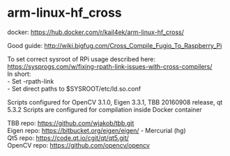 # arm-linux-hf_cross
docker: https://hub.docker.com/r/kail4ek/arm-linux-hf_cross/

Good guide: http://wiki.bigfug.com/Cross_Compile_Fugio_To_Raspberry_Pi

To set correct sysroot of RPi usage described here: https://sysprogs.com/w/fixing-rpath-link-issues-with-cross-compilers/  
In short:  
	- Set -rpath-link  
	- Set direct paths to $SYSROOT/etc/ld.so.conf

Scripts configured for OpenCV 3.1.0, Eigen 3.3.1, TBB 20160908 release, qt 5.3.2
Scripts are configured for compilation inside Docker container

TBB repo: 	https://github.com/wjakob/tbb.git  
Eigen repo: 	https://bitbucket.org/eigen/eigen/ - Mercurial (hg)  
Qt5 repo: 	https://code.qt.io/cgit/qt/qt5.git/  
OpenCV repo: 	https://github.com/opencv/opencv   

